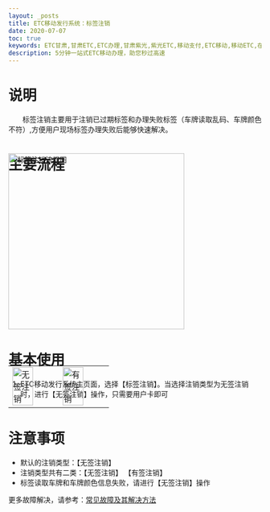 ```yaml
---
layout: _posts
title: ETC移动发行系统：标签注销
date: 2020-07-07
toc: true
keywords: ETC甘肃,甘肃ETC,ETC办理,甘肃紫光,紫光ETC,移动支付,ETC移动,移动ETC,在线充值,ETC办理,卡片办理,OBU办理,OBU激活,ETC手持终端,甘肃ETC办理,甘肃ETC发行,移动发行终端,ETC移动发行系统
description: 5分钟一站式ETC移动办理，助您秒过高速
---
```


# 说明
&emsp;&emsp;标签注销主要用于注销已过期标签和办理失败标签（车牌读取乱码、车牌颜色不符）,方便用户现场标签办理失败后能够快速解决。

# 主要流程 
<img src="/pub-images/obuCancelflow.png" width="350" alt="标签注销流程图"  style = "margin-top:-60px"/>

# 基本使用
1. ETC移动发行系统主页面，选择【标签注销】。当选择注销类型为无签注销时，进行【无签注销】操作，只需要用户卡即可
 <table style = "margin-top:-80px"> 
      <tr>
          <td><img src="/pub-images/obucancel6.png" width="70%" alt="无签注销"/></td>
          <td><img src="/pub-images/obucancel7.png" width="70%" alt="有签注销"/></td>
      </tr>
  </table>
    
# 注意事项 
* 默认的注销类型：【无签注销】
* 注销类型共有二类：【无签注销】 【有签注销】
* 标签读取车牌和车牌颜色信息失败，请进行【无签注销】操作

更多故障解决，请参考：[常见故障及其解决方法](/2019/10/05/problems/)
    
